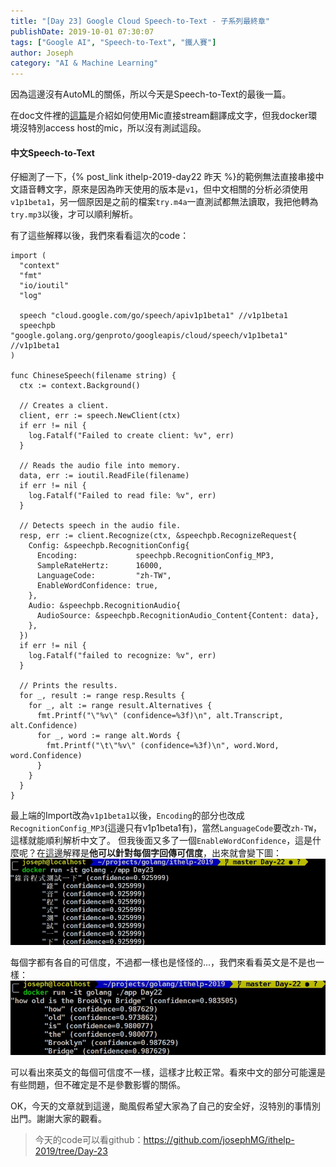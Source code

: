 ```yaml
---
title: "[Day 23] Google Cloud Speech-to-Text - 子系列最終章"
publishDate: 2019-10-01 07:30:07
tags: ["Google AI", "Speech-to-Text", "鐵人賽"]
author: Joseph
category: "AI & Machine Learning"
---
```

因為這邊沒有AutoML的關係，所以今天是Speech-to-Text的最後一篇。

在doc文件裡的[這篇](https://cloud.google.com/speech-to-text/docs/streaming-recognize?authuser=1)是介紹如何使用Mic直接stream翻譯成文字，但我docker環境沒特別access host的mic，所以沒有測試這段。

#### 中文Speech-to-Text
仔細測了一下，{% post_link ithelp-2019-day22 昨天 %}的範例無法直接串接中文語音轉文字，原來是因為昨天使用的版本是`v1`，但中文相關的分析必須使用`v1p1beta1`，另一個原因是之前的檔案`try.m4a`一直測試都無法讀取，我把他轉為`try.mp3`以後，才可以順利解析。
<!-- more -->

有了這些解釋以後，我們來看看這次的code：
```golang
import (
  "context"
  "fmt"
  "io/ioutil"
  "log"

  speech "cloud.google.com/go/speech/apiv1p1beta1" //v1p1beta1
  speechpb "google.golang.org/genproto/googleapis/cloud/speech/v1p1beta1" //v1p1beta1
)

func ChineseSpeech(filename string) {
  ctx := context.Background()

  // Creates a client.
  client, err := speech.NewClient(ctx)
  if err != nil {
    log.Fatalf("Failed to create client: %v", err)
  }

  // Reads the audio file into memory.
  data, err := ioutil.ReadFile(filename)
  if err != nil {
    log.Fatalf("Failed to read file: %v", err)
  }

  // Detects speech in the audio file.
  resp, err := client.Recognize(ctx, &speechpb.RecognizeRequest{
    Config: &speechpb.RecognitionConfig{
      Encoding:             speechpb.RecognitionConfig_MP3,
      SampleRateHertz:      16000,
      LanguageCode:         "zh-TW",
      EnableWordConfidence: true,
    },
    Audio: &speechpb.RecognitionAudio{
      AudioSource: &speechpb.RecognitionAudio_Content{Content: data},
    },
  })
  if err != nil {
    log.Fatalf("failed to recognize: %v", err)
  }

  // Prints the results.
  for _, result := range resp.Results {
    for _, alt := range result.Alternatives {
      fmt.Printf("\"%v\" (confidence=%3f)\n", alt.Transcript, alt.Confidence)
      for _, word := range alt.Words {
        fmt.Printf("\t\"%v\" (confidence=%3f)\n", word.Word, word.Confidence)
      }
    }
  }
}
```

最上端的Import改為`v1p1beta1`以後，`Encoding`的部分也改成`RecognitionConfig_MP3`(這邊只有v1p1beta1有)，當然`LanguageCode`要改`zh-TW`，這樣就能順利解析中文了。
但我後面又多了一個`EnableWordConfidence`，這是什麼呢？在[這邊](https://cloud.google.com/speech-to-text/docs/word-confidence?authuser=1)解釋是**他可以針對每個字回傳可信度**，出來就會變下圖：
![output](output.jpg)

每個字都有各自的可信度，不過都一樣也是怪怪的...，我們來看看英文是不是也一樣：
![output](output2.jpg)

可以看出來英文的每個可信度不一樣，這樣才比較正常。看來中文的部分可能還是有些問題，但不確定是不是參數影響的關係。

OK，今天的文章就到這邊，颱風假希望大家為了自己的安全好，沒特別的事情別出門。謝謝大家的觀看。

> 今天的code可以看github：https://github.com/josephMG/ithelp-2019/tree/Day-23
